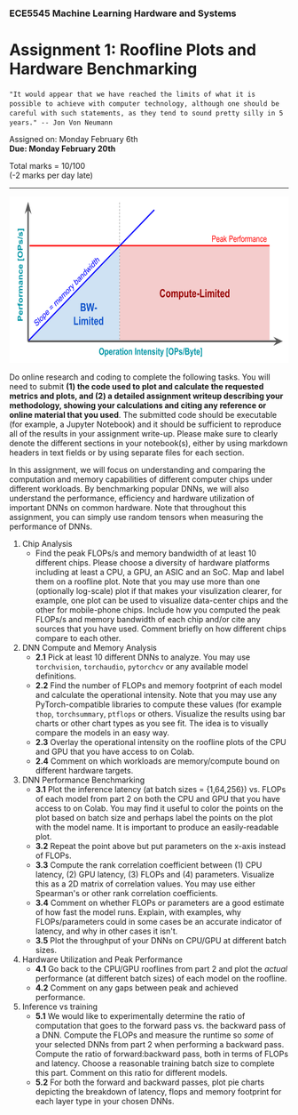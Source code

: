 ### ECE5545 Machine Learning Hardware and Systems

# Assignment 1: Roofline Plots and Hardware Benchmarking

`"It would appear that we have reached the limits of what it is possible to achieve with computer technology, although one should be careful with such statements, as they tend to sound pretty silly in 5 years." -- Jon Von Neumann`

Assigned on: Monday February 6th    
**Due: Monday February 20th**

Total marks = 10/100    
(-2 marks per day late)

----

<p align="center">
  <img src= "./images/roofline.png" height="300" class="center" />
</p>

Do online research and coding to complete the following tasks. You will need to submit **(1) the code used to plot and calculate the requested metrics and plots, and (2) a detailed assignment writeup describing your methodology, showing your calculations and citing any reference or online material that you used**. The submitted code should be executable (for example, a Jupyter Notebook) and it should be sufficient to reproduce all of the results in your assignment write-up. Please make sure to clearly denote the different sections in your notebook(s), either by using markdown headers in text fields or by using separate files for each section.

In this assignment, we will focus on understanding and comparing the computation and memory capabilities of different computer chips under different workloads. By benchmarking popular DNNs, we will also understand the performance, efficiency and hardware utilization of important DNNs on common hardware. Note that throughout this assignment, you can simply use random tensors when measuring the performance of DNNs.

1. Chip Analysis
    * Find the peak FLOPs/s and memory bandwidth of at least 10 different chips. Please choose a diversity of hardware platforms including at least a CPU, a GPU, an ASIC and an SoC. Map and label them on a roofline plot. Note that you may use more than one (optionally log-scale) plot if that makes your visulization clearer, for example, one plot can be used to visualize data-center chips and the other for mobile-phone chips. Include how you computed the peak FLOPs/s and memory bandwidth of each chip and/or cite any sources that you have used. Comment briefly on how different chips compare to each other.
2. DNN Compute and Memory Analysis
    * **2.1** Pick at least 10 different DNNs to analyze. You may use `torchvision`, `torchaudio`, `pytorchcv` or any available model definitions. 
    * **2.2** Find the number of FLOPs and memory footprint of each model and calculate the operational intensity. Note that you may use any PyTorch-compatible libraries to compute these values (for example `thop`, `torchsummary`, `ptflops` or others. Visualize the results using bar charts or other chart types as you see fit. The idea is to visually compare the models in an easy way.
    * **2.3** Overlay the operational intensity on the roofline plots of the CPU and GPU that you have access to on Colab.
    * **2.4** Comment on which workloads are memory/compute bound on different hardware targets.
3. DNN Performance Benchmarking
    * **3.1** Plot the inference latency (at batch sizes = {1,64,256}) vs. FLOPs of each model from part 2 on both the CPU and GPU that you have access to on Colab. You may find it useful to color the points on the plot based on batch size and perhaps label the points on the plot with the model name. It is important to produce an easily-readable plot.
    * **3.2** Repeat the point above but put parameters on the x-axis instead of FLOPs.
    * **3.3** Compute the rank correlation coefficient between (1) CPU latency, (2) GPU latency, (3) FLOPs and (4) parameters. Visualize this as a 2D matrix of correlation values. You may use either Spearman's or other rank correlation coefficients. 
    * **3.4** Comment on whether FLOPs or parameters are a good estimate of how fast the model runs. Explain, with examples, why FLOPs/parameters could in some cases be an accurate indicator of latency, and why in other cases it isn't.
    * **3.5** Plot the throughput of your DNNs on CPU/GPU at different batch sizes.
4. Hardware Utilization and Peak Performance
    * **4.1** Go back to the CPU/GPU rooflines from part 2 and plot the *actual* performance (at different batch sizes) of each model on the roofline.
    * **4.2** Comment on any gaps between peak and achieved performance.
5. Inference vs training
    * **5.1** We would like to experimentally determine the ratio of computation that goes to the forward pass vs. the backward pass of a DNN. Compute the FLOPs and measure the runtime so _some_ of your selected DNNs from part 2 when performing a backward pass. Compute the ratio of forward:backward pass, both in terms of FLOPs and latency. Choose a reasonable training batch size to complete this part. Comment on this ratio for different models.
    * **5.2** For both the forward and backward passes, plot pie charts depicting the breakdown of latency, flops and memory footprint for each layer type in your chosen DNNs.
